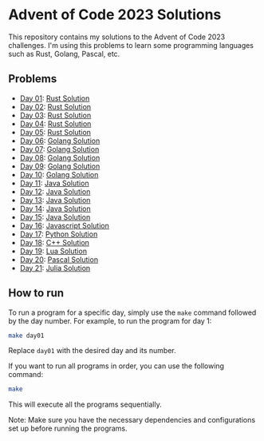 # Advent of Code 2023 Solutions

This repository contains my solutions to the Advent of Code 2023 challenges. I'm using this problems to learn some programming languages such as Rust, Golang, Pascal, etc.

## Problems

- [Day 01](day01/description.txt): [Rust Solution](day01/src/main.rs)
- [Day 02](day02/description.txt): [Rust Solution](day02/src/main.rs)
- [Day 03](day03/description.txt): [Rust Solution](day03/src/main.rs)
- [Day 04](day04/description.txt): [Rust Solution](day04/src/main.rs)
- [Day 05](day05/description.txt): [Rust Solution](day05/src/main.rs)
- [Day 06](day06/description.txt): [Golang Solution](day06/main.go)
- [Day 07](day07/description.txt): [Golang Solution](day07/main.go)
- [Day 08](day08/description.txt): [Golang Solution](day08/main.go)
- [Day 09](day09/description.txt): [Golang Solution](day09/main.go)
- [Day 10](day10/description.txt): [Golang Solution](day10/main.go)
- [Day 11](day11/description.txt): [Java Solution](day11/Main.java)
- [Day 12](day12/description.txt): [Java Solution](day12/Main.java)
- [Day 13](day13/description.txt): [Java Solution](day13/Main.java)
- [Day 14](day14/description.txt): [Java Solution](day14/Main.java)
- [Day 15](day15/description.txt): [Java Solution](day15/Main.java)
- [Day 16](day16/description.txt): [Javascript Solution](day16/main.js)
- [Day 17](day17/description.txt): [Python Solution](day17/main.py)
- [Day 18](day18/description.txt): [C++ Solution](day18/main.cpp)
- [Day 19](day19/description.txt): [Lua Solution](day19/main.lua)
- [Day 20](day20/description.txt): [Pascal Solution](day20/main.pas)
- [Day 21](day21/description.txt): [Julia Solution](day21/main.jl)

## How to run

To run a program for a specific day, simply use the `make` command followed by the day number. For example, to run the program for day 1:

```bash
make day01
```

Replace `day01` with the desired day and its number.

If you want to run all programs in order, you can use the following command:

```bash
make
```

This will execute all the programs sequentially.

Note: Make sure you have the necessary dependencies and configurations set up before running the programs.
